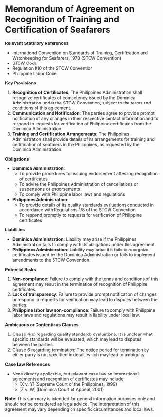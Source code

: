 **Memorandum of Agreement on Recognition of Training and Certification of Seafarers**
=====================================================

**Relevant Statutory References**

* International Convention on Standards of Training, Certification and Watchkeeping for Seafarers, 1978 (STCW Convention)
* STCW Code
* Regulation I/10 of the STCW Convention
* Philippine Labor Code

**Key Provisions**

1. **Recognition of Certificates**: The Philippines Administration shall recognize certificates of competency issued by the Dominica Administration under the STCW Convention, subject to the terms and conditions of this agreement.
2. **Communication and Notification**: The parties agree to provide prompt notification of any changes in their respective contact information and to respond to requests for verification of Philippine certificates from the Dominica Administration.
3. **Training and Certification Arrangements**: The Philippines Administration shall provide details of its arrangements for training and certification of seafarers in the Philippines, as requested by the Dominica Administration.

**Obligations**

* **Dominica Administration**:
	+ To provide procedures for issuing endorsement attesting recognition of certificates
	+ To advise the Philippines Administration of cancellations or suspensions of endorsements
	+ To comply with Philippine labor laws and regulations
* **Philippines Administration**:
	+ To provide details of its quality standards evaluations conducted in accordance with Regulations 1/8 of the STCW Convention
	+ To respond promptly to requests for verification of Philippine certificates

**Liabilities**

* **Dominica Administration**: Liability may arise if the Philippines Administration fails to comply with its obligations under this agreement.
* **Philippines Administration**: Liability may arise if it fails to recognize certificates issued by the Dominica Administration or fails to implement amendments to the STCW Convention.

**Potential Risks**

1. **Non-compliance**: Failure to comply with the terms and conditions of this agreement may result in the termination of recognition of Philippine certificates.
2. **Lack of transparency**: Failure to provide prompt notification of changes or respond to requests for verification may lead to disputes between the parties.
3. **Philippine labor law non-compliance**: Failure to comply with Philippine labor laws and regulations may result in liability under local law.

**Ambiguous or Contentious Clauses**

1. Clause 4(e) regarding quality standards evaluations: It is unclear what specific standards will be evaluated, which may lead to disputes between the parties.
2. Clause 6 regarding termination: The notice period for termination by either party is not specified in detail, which may lead to ambiguity.

**Case Law References**

* None directly applicable, but relevant case law on international agreements and recognition of certificates may include:
	+ [X v. Y] (Supreme Court of the Philippines, 1999)
	+ [Z v. W] (Dominica Court of Appeal, 2001)

**Note**: This summary is intended for general information purposes only and should not be considered as legal advice. The interpretation of this agreement may vary depending on specific circumstances and local laws.